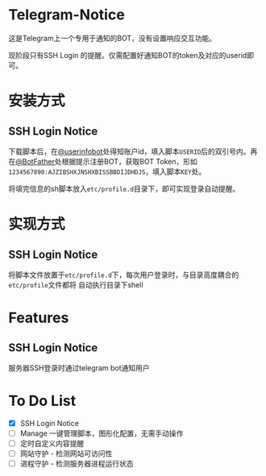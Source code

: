 # Telegram-Notice

这是Telegram上一个专用于通知的BOT，没有设置响应交互功能。

现阶段只有SSH Login 的提醒。仅需配置好通知BOT的token及对应的userid即可。

# 安装方式

## SSH Login Notice

下载脚本后，在[@userinfobot](t.me/userinfobot)处得知账户id，填入脚本`USERID`后的双引号内。再在[@BotFather](t.me/botfather)处根据提示注册BOT，获取BOT Token，形如`1234567890:AJZIBSHXJNSHXBISSBBDIJDHDJS`，填入脚本`KEY`处。

将填完信息的sh脚本放入`etc/profile.d`目录下，即可实现登录自动提醒。

# 实现方式

## SSH Login Notice

将脚本文件放置于`etc/profile.d`下，每次用户登录时，与目录高度耦合的`etc/profile`文件都将
自动执行目录下shell

# Features

## SSH Login Notice

服务器SSH登录时通过telegram bot通知用户

# To Do List

- [x] SSH Login Notice
- [ ] Manage 一键管理脚本，图形化配置，无需手动操作
- [ ] 定时自定义内容提醒
- [ ] 网站守护 - 检测网站可访问性
- [ ] 进程守护 - 检测服务器进程运行状态
